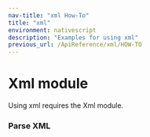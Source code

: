 ```yaml
---
nav-title: "xml How-To"
title: "xml"
environment: nativescript
description: "Examples for using xml"
previous_url: /ApiReference/xml/HOW-TO
---
```

# Xml module
Using xml requires the Xml module.
<snippet id='xml-module-snippet'/>
### Parse XML
<snippet id='xml-parser-snippet'/>

